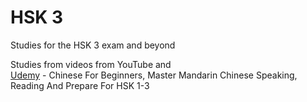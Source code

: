 # HSK 3
Studies for the HSK 3 exam and beyond


Studies from videos from YouTube and <br>
[Udemy](https://www.udemy.com/course/mandarin-from-zero-to-chinese-hero/) - Chinese For Beginners, Master Mandarin Chinese Speaking, Reading And Prepare For HSK 1-3
